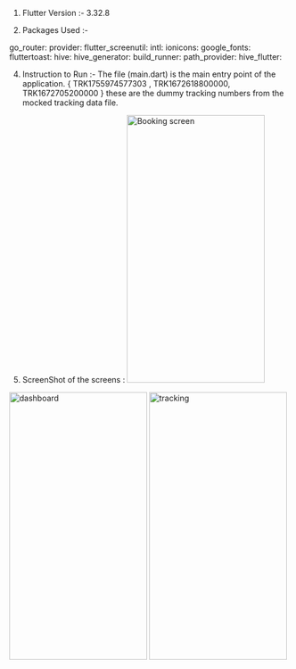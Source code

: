 1. Flutter Version :- 3.32.8

2. Packages Used :-

go_router: 
provider: 
flutter_screenutil:
intl: 
ionicons:
google_fonts: 
fluttertoast: 
hive: 
hive_generator: 
build_runner: 
path_provider:
hive_flutter: 

4. Instruction to Run :- The file (main.dart) is the main entry point of the application.
{ TRK1755974577303 , TRK1672618800000, TRK1672705200000 } these are the dummy tracking numbers from the mocked tracking data file.

5. ScreenShot of the screens : <img width="247" height="480" alt="Booking screen" src="https://github.com/user-attachments/assets/0bf024c1-75ee-42c2-b3ec-0ab5aaf467a5" />
<img width="247" height="480" alt="dashboard" src="https://github.com/user-attachments/assets/7e3e5bdc-db95-4028-9b03-317643bcba10" />
<img width="247" height="480" alt="tracking" src="https://github.com/user-attachments/assets/59ad1cce-f0a6-42da-bd21-11d0d786320a" />
